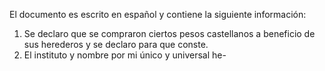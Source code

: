 El documento es escrito en español y contiene la siguiente información:

1. Se declaro que se compraron ciertos pesos castellanos a beneficio de sus herederos y se declaro para que conste.
2. El instituto y nombre por mi único y universal he-